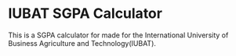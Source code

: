 # IUBAT SGPA Calculator


This is a SGPA calculator for made for the International University of Business Agriculture and Technology(IUBAT).